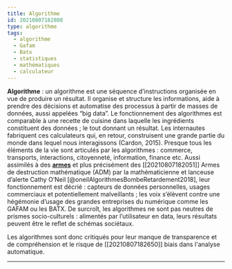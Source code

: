 ```yaml
---
title: Algorithme
id: 20210807182808
type: algorithme
tags:
  - algorithme
  - Gafam
  - Batx
  - statistiques
  - mathématiques
  - calculateur
---
```

          

**Algorithme** : un algorithme est une séquence d’instructions organisée en vue de produire un résultat. Il organise et structure les informations, aide à prendre des décisions et automatise des processus à partir de masses de données, aussi appelées “big data”. Le fonctionnement des algorithmes est comparable à une recette de cuisine dans laquelle les ingrédients constituent des données ; le tout donnant un résultat. Les internautes fabriquent ces calculateurs qui, en retour, construisent une grande partie du monde dans lequel nous interagissons (Cardon, 2015). Presque tous les éléments de la vie sont articulés par les algorithmes : commerce, transports, interactions, citoyenneté, information, finance etc. Aussi assimilés à des **[armes](https://usbeketrica.com/fr/article/comment-les-algorithmes-fragilisent-les-plus-fragiles)** et plus précisément des [[20210807182051]] Armes de destruction mathématique (ADM) par la mathématicienne et lanceuse d’alerte Cathy O’Neil [@oneilAlgorithmesBombeRetardement2018], leur fonctionnement est décrié : capteurs de données personnelles, usages commerciaux et potentiellement malveillants ; les voix s’élèvent contre une hégémonie d’usage des grandes entreprises du numérique comme les GAFAM ou les BATX. De surcroît, les algorithmes ne sont pas neutres de prismes socio-culturels : alimentés par l’utilisateur en data, leurs résultats peuvent être le reflet de schémas sociétaux.

Les algorithmes sont donc critiqués pour leur manque de transparence et de compréhension et le risque de [[20210807182650]] biais dans l'analyse automatique.



 
---


